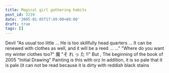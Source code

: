 ```yaml
---
title: Magical girl gathering habits
post_id: 3239
date: '2005-01-05T17:49:00+09:00'
draft: true
tags: []
---
```


Devil "As usual too little ... He is too skillfully head quarters ... It can be renewed with clothes as well, and it will be a reed ... ..." "Where do you want my winter clothes too?" 魔 "そ れ っ た !!" But , The beginning of the book of 2005 "Initial Drawing" Painting is this with orz In addition, it is so pale that it is pale (it can not be read because it is dirty with reddish black stains
